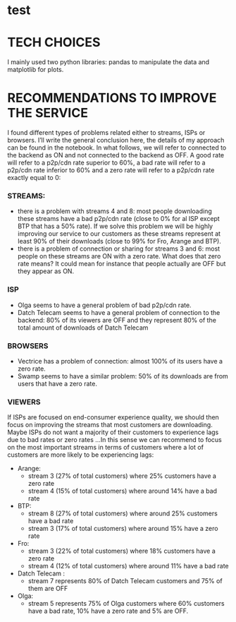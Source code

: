 # test
# TECH CHOICES
I mainly used two python libraries: pandas to manipulate the data and matplotlib for plots.

# RECOMMENDATIONS TO IMPROVE THE SERVICE
I found different types of problems related either to streams, ISPs or browsers. I’ll write the general conclusion here, the details of my approach can be found in the notebook. In what follows, we will refer to connected to the backend as ON and not connected to the backend as OFF. A good rate will refer to a p2p/cdn rate superior to 60%, a bad rate will refer to a p2p/cdn rate inferior to 60% and a zero rate will refer to a p2p/cdn rate exactly equal to 0:

### STREAMS:
- there is a problem with streams 4 and 8: most people downloading these streams have a bad p2p/cdn rate (close to 0% for al ISP except BTP that has a 50% rate). If we solve this problem we will be highly improving our service to our customers as these streams represent at least 90% of their downloads (close to 99% for Fro, Arange and BTP).
- there is a problem of connection or sharing for streams 3 and 6: most people on these streams are ON with a zero rate. What does that zero rate means? It could mean for instance that people actually are OFF but they appear as ON.

### ISP
- Olga seems to have a general problem of bad p2p/cdn rate.
- Datch Telecam seems to have a general problem of connection to the backend: 80% of its viewers are OFF and they represent 80% of the total amount of downloads of Datch Telecam

### BROWSERS
- Vectrice has a problem of connection: almost 100% of its users have a zero rate.
- Swamp seems to have a similar problem: 50% of its downloads are from users that have a zero rate.  

### VIEWERS
If ISPs are focused on end-consumer experience quality, we should then focus on improving the streams that most customers are downloading. Maybe ISPs do not want a majority of their customers to experience lags due to bad rates or zero rates …In this sense we can recommend to focus on the most important streams in terms of customers where a lot of customers are more likely to be experiencing lags:
- Arange: 
    - stream 3 (27% of total customers) where 25% customers have a zero rate
    - stream 4 (15% of total customers) where around 14% have a bad rate
- BTP:
    - stream 8 (27% of total customers) where around 25% customers have a bad rate
    - stream 3 (17% of total customers) where around 15% have a zero rate
- Fro:
    - stream 3 (22% of total customers) where 18% customers have a zero rate
    - stream 4 (12% of total customers) where around 11% have a bad rate
- Datch Telecam :
    - stream 7 represents 80% of Datch Telecam customers and 75% of them are OFF
- Olga:
    - stream 5 represents 75% of Olga customers where 60% customers have a bad rate, 10% have a zero rate and 5% are OFF.
